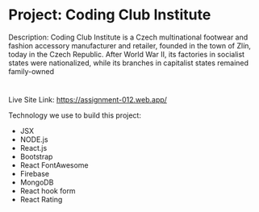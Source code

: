 # Project: Coding Club Institute

Description: Coding Club Institute is a Czech multinational footwear and fashion accessory manufacturer and retailer, founded in the town of Zlín, today in the Czech Republic. After World War II, its factories in socialist states were nationalized, while its branches in capitalist states remained family-owned

#

Live Site Link: https://assignment-012.web.app/

Technology we use to build this project:

- JSX
- NODE.js
- React.js
- Bootstrap
- React FontAwesome
- Firebase
- MongoDB
- React hook form
- React Rating
